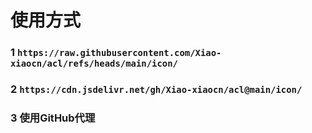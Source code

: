 # 使用方式
### 1 `https://raw.githubusercontent.com/Xiao-xiaocn/acl/refs/heads/main/icon/`   
### 2 `https://cdn.jsdelivr.net/gh/Xiao-xiaocn/acl@main/icon/`  
### 3 使用GitHub代理   
